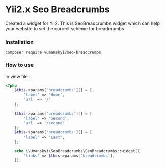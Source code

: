 # Yii2.x Seo Breadcrumbs 

Created a widget for Yii2. This is SeoBreadcrumbs widget which can help your website to set the correct scheme for breadcrumbs

### Installation

```
composer require vumanskyi/seo-breadcrumbs
```


### How to use

In view file :
```php
<?php
    $this->params['breadcrumbs'][] = [
        'label' => 'Home',
        'url' => '/'
    ];

    $this->params['breadcrumbs'][] = [
        'label' => 'Second',
        'url' => '/second'
    ];
    $this->params['breadcrumbs'][] = [
        'label' => 'Last',
    ];

    echo \VUmanskyi\SeoBreadcrumbs\SeoBreadcrumbs::widget([
        'links' => $this->params['breadcrumbs'],
    ]);
```

